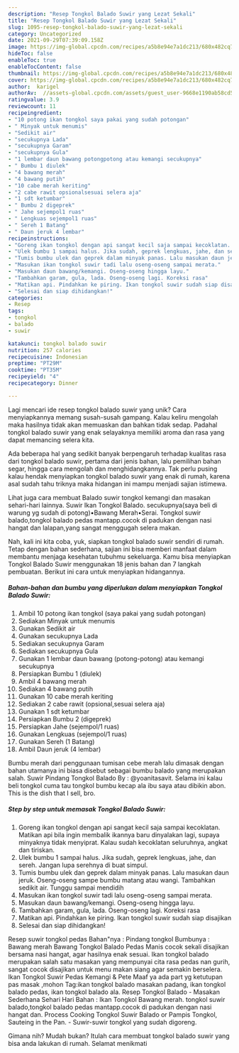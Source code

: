 ```yaml
---
description: "Resep Tongkol Balado Suwir yang Lezat Sekali"
title: "Resep Tongkol Balado Suwir yang Lezat Sekali"
slug: 1095-resep-tongkol-balado-suwir-yang-lezat-sekali
category: Uncategorized
date: 2021-09-29T07:39:09.158Z
image: https://img-global.cpcdn.com/recipes/a5b8e94e7a1dc213/680x482cq70/tongkol-balado-suwir-foto-resep-utama.jpg
hideToc: false
enableToc: true
enableTocContent: false
thumbnail: https://img-global.cpcdn.com/recipes/a5b8e94e7a1dc213/680x482cq70/tongkol-balado-suwir-foto-resep-utama.jpg
cover: https://img-global.cpcdn.com/recipes/a5b8e94e7a1dc213/680x482cq70/tongkol-balado-suwir-foto-resep-utama.jpg
author:  karigel
authorAv:  //assets-global.cpcdn.com/assets/guest_user-9668e1190ab58cd58d666d5934e79c79da2e02f4421a6ed9abc4b163da97d6e7.png
ratingvalue: 3.9
reviewcount: 11
recipeingredient:
- "10 potong ikan tongkol saya pakai yang sudah potongan"
- " Minyak untuk menumis"
- "Sedikit air"
- "secukupnya Lada"
- "secukupnya Garam"
- "secukupnya Gula"
- "1 lembar daun bawang potongpotong atau kemangi secukupnya"
- " Bumbu 1 diulek"
- "4 bawang merah"
- "4 bawang putih"
- "10 cabe merah keriting"
- "2 cabe rawit opsionalsesuai selera aja"
- "1 sdt ketumbar"
- " Bumbu 2 digeprek"
- " Jahe sejempol1 ruas"
- " Lengkuas sejempol1 ruas"
- " Sereh 1 Batang"
- " Daun jeruk 4 lembar"
recipeinstructions:
- "Goreng ikan tongkol dengan api sangat kecil saja sampai kecoklatan. Matikan api bila ingin membalik ikannya baru dinyalakan lagi, supaya minyaknya tidak menyiprat. Kalau sudah kecoklatan seluruhnya, angkat dan tiriskan."
- "Ulek bumbu 1 sampai halus. Jika sudah, geprek lengkuas, jahe, dan sereh. Jangan lupa serehnya di buat simpul."
- "Tumis bumbu ulek dan geprek dalam minyak panas. Lalu masukan daun jeruk. Oseng-oseng sampe bumbu matang atau wangi. Tambahkan sedikit air. Tunggu sampai mendidih"
- "Masukan ikan tongkol suwir tadi lalu oseng-oseng sampai merata."
- "Masukan daun bawang/kemangi. Oseng-oseng hingga layu."
- "Tambahkan garam, gula, lada. Oseng-oseng lagi. Koreksi rasa"
- "Matikan api. Pindahkan ke piring. Ikan tongkol suwir sudah siap disajikan"
- "Selesai dan siap dihidangkan!"
categories:
- Resep
tags:
- tongkol
- balado
- suwir

katakunci: tongkol balado suwir 
nutrition: 257 calories
recipecuisine: Indonesian
preptime: "PT29M"
cooktime: "PT35M"
recipeyield: "4"
recipecategory: Dinner

---
```



Lagi mencari ide resep tongkol balado suwir yang unik? Cara menyiapkannya memang susah-susah gampang. Kalau keliru mengolah maka hasilnya tidak akan memuaskan dan bahkan tidak sedap. Padahal tongkol balado suwir yang enak selayaknya memiliki aroma dan rasa yang dapat memancing selera kita.


Ada beberapa hal yang sedikit banyak berpengaruh terhadap kualitas rasa dari tongkol balado suwir, pertama dari jenis bahan, lalu pemilihan bahan segar, hingga cara mengolah dan menghidangkannya. Tak perlu pusing kalau hendak menyiapkan tongkol balado suwir yang enak di rumah, karena asal sudah tahu triknya maka hidangan ini mampu menjadi sajian istimewa.

Lihat juga cara membuat Balado suwir tongkol kemangi dan masakan sehari-hari lainnya. Suwir Ikan Tongkol Balado. secukupnya(saya beli di warung yg sudah di potong)•Bawang Merah•Serai. Tongkol suwir balado,tongkol balado pedas mantapp.cocok di padukan dengan nasi hangat dan lalapan,yang sangat menggugah selera makan.


Nah, kali ini kita coba, yuk, siapkan tongkol balado suwir sendiri di rumah. Tetap dengan bahan sederhana, sajian ini bisa memberi manfaat dalam membantu menjaga kesehatan tubuhmu sekeluarga. Kamu bisa menyiapkan Tongkol Balado Suwir menggunakan 18 jenis bahan dan 7 langkah pembuatan. Berikut ini cara untuk menyiapkan hidangannya.

<!--inarticleads1-->

##### Bahan-bahan dan bumbu yang diperlukan dalam menyiapkan Tongkol Balado Suwir:

1. Ambil 10 potong ikan tongkol (saya pakai yang sudah potongan)
1. Sediakan  Minyak untuk menumis
1. Gunakan Sedikit air
1. Gunakan secukupnya Lada
1. Sediakan secukupnya Garam
1. Sediakan secukupnya Gula
1. Gunakan 1 lembar daun bawang (potong-potong) atau kemangi secukupnya
1. Persiapkan  Bumbu 1 (diulek)
1. Ambil 4 bawang merah
1. Sediakan 4 bawang putih
1. Gunakan 10 cabe merah keriting
1. Sediakan 2 cabe rawit (opsional,sesuai selera aja)
1. Gunakan 1 sdt ketumbar
1. Persiapkan  Bumbu 2 (digeprek)
1. Persiapkan  Jahe (sejempol/1 ruas)
1. Gunakan  Lengkuas (sejempol/1 ruas)
1. Gunakan  Sereh (1 Batang)
1. Ambil  Daun jeruk (4 lembar)


Bumbu merah dari penggunaan tumisan cebe merah lalu dimasak dengan bahan utamanya ini biasa disebut sebagai bumbu balado yang merupakan salah. Suwir Pindang Tongkol Balado By : @yoanitasavit. Selama ini kalau beli tongkol cuma tau tongkol bumbu kecap ala ibu saya atau dibikin abon. This is the dish that I sell, bro. 

<!--inarticleads2-->

##### Step by step untuk memasak Tongkol Balado Suwir:

1. Goreng ikan tongkol dengan api sangat kecil saja sampai kecoklatan. Matikan api bila ingin membalik ikannya baru dinyalakan lagi, supaya minyaknya tidak menyiprat. Kalau sudah kecoklatan seluruhnya, angkat dan tiriskan.
1. Ulek bumbu 1 sampai halus. Jika sudah, geprek lengkuas, jahe, dan sereh. Jangan lupa serehnya di buat simpul.
1. Tumis bumbu ulek dan geprek dalam minyak panas. Lalu masukan daun jeruk. Oseng-oseng sampe bumbu matang atau wangi. Tambahkan sedikit air. Tunggu sampai mendidih
1. Masukan ikan tongkol suwir tadi lalu oseng-oseng sampai merata.
1. Masukan daun bawang/kemangi. Oseng-oseng hingga layu.
1. Tambahkan garam, gula, lada. Oseng-oseng lagi. Koreksi rasa
1. Matikan api. Pindahkan ke piring. Ikan tongkol suwir sudah siap disajikan
1. Selesai dan siap dihidangkan!

Resep suwir tongkol pedas Bahan&#34;nya : Pindang tongkol Bumbunya : Bawang merah Bawang Tongkol Balado Pedas Manis cocok sekali disajikan bersama nasi hangat, agar hasilnya enak sesuai. Ikan tongkol balado merupakan salah satu masakan yang mempunyai cita rasa pedas nan gurih, sangat cocok disajikan untuk menu makan siang agar semakin berselera. Ikan Tongkol Suwir Pedas Kemangi &amp; Pete Maaf ya ada part yg ketutupan pas masak ,mohon Tag:ikan tongkol balado masakan padang, ikan tongkol balado pedas, ikan tongkol balado ala. Resep Tongkol Balado - Masakan Sederhana Sehari Hari Bahan : Ikan Tongkol Bawang merah. tongkol suwir balado,tongkol balado pedas mantapp.cocok di padukan dengan nasi hangat dan. Process Cooking Tongkol Suwir Balado or Pampis Tongkol, Sauteing in the Pan. - Suwir-suwir tongkol yang sudah digoreng. 

Gimana nih? Mudah bukan? Itulah cara membuat tongkol balado suwir yang bisa anda lakukan di rumah. Selamat menikmati

